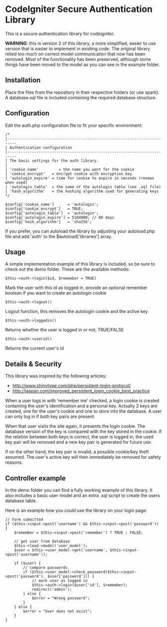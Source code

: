 CodeIgniter Secure Authentication Library
=========================================

This is a secure authentication library for codeigniter.

**WARNING**: this is version 2 of this library, a more simplified, easier to use version that is easier to implement in existing code. The original library relied too much on correct model communication that now has been removed. Most of the functionality has been preserved, although some things have been moved to the model as you can see in the example folder.

Installation
------------

Place the files from the repository in their respective folders (or use spark). A database.sql file is included containing the required database structure.

Configuration
-------------

Edit the auth.php configuration file to fit your specific environment:

    /*
    |--------------------------------------------------------------------------
    | Authentication configuration
    |--------------------------------------------------------------------------
    | The basic settings for the auth library.
    |
    | 'cookie_name'         = the name you want for the cookie
    | 'cookie_encrypt'   = encrypt cookie with encryption_key
    | 'autologin_expire' = time for cookie to expire in seconds (renews when used)
    | 'autologin_table'  = the name of the autologin table (see .sql file)
    | 'hash_algorithm'   = the hashing algorithm used for generating keys
    */

    $config['cookie_name']      = 'autologin';
    $config['cookie_encrypt']   = TRUE;
    $config['autologin_table']  = 'autologin';
    $config['autologin_expire'] = 5184000; // 60 days
    $config['hash_algorithm']   = 'sha256';

If you prefer, you can autoload the library by adjusting your autoload.php file and add 'auth' to the $autoload['libraries'] array.

Usage
-----

A simple implementation example of this library is included, so be sure to check out the demo folder. These are the available methods:

    $this->auth->login($id, $remember = TRUE)
Mark the user with this id as logged in, provide an optional remember boolean if you want to create an autologin cookie
    
    $this->auth->logout()
Logout function, this removes the autologin cookie and the active key

    $this->auth->loggedin()
Returns whether the user is logged in or not, TRUE/FALSE

    $this->auth->userid()
Returns the current user's id

Details & Security
------------------

This library was inspired by the following articles:

 - http://www.shinytype.com/php/persistent-login-protocol/
 - http://jaspan.com/improved_persistent_login_cookie_best_practice
 
When a user logs in with 'remember me' checked, a login cookie is created containing the user's identification and a personal key. Actually 2 keys are created, one for the user's cookie and one to store into the database. A user can only log in if both key pairs are present. 

When that user visits the site again, it presents the login cookie. The database version of the key is compared with the key stored in the cookie. If the relation between both keys is correct, the user is logged in, the used key pair will be removed and a new key pair is generated for future use.

If on the other hand, the key pair is invalid, a possible cookie/key theft assumed. The user's active key will then immediately be removed for safety reasons.

Controller example
------------------

In the demo folder you can find a fully working example of this library. It also includes a basic user model and an extra .sql script to create the users database table.

Here is an example how you _could_ use the library on your login page:

    // form submitted
    if ($this->input->post('username') && $this->input->post('password')) {
        $remember = $this->input->post('remember') ? TRUE : FALSE;
        
        // get user from database
        $this->load->model('user_model');
        $user = $this->user_model->get('username', $this->input->post('username'));
        
        if ($user) {
            // compare passwords
            if ($this->user_model->check_password($this->input->post('password'), $user['password'])) {
                // mark user as logged in
                $this->auth->login($user['id'], $remember);
                redirect('admin');
            } else {
                $error = "Wrong password";
            }
        } else {
            $error = "User does not exist";
        }
    }